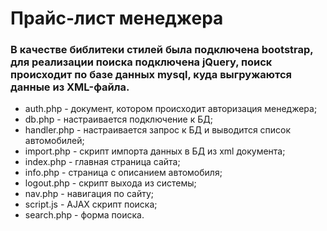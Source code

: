 # Прайс-лист менеджера
###  В качестве библитеки стилей была подключена bootstrap, для реализации поиска подключена jQuery, поиск происходит по базе данных mysql, куда выгружаются данные из XML-файла.
- auth.php - документ, котором происходит авторизация менеджера;
- db.php - настраивается подключение к БД;
- handler.php - настраивается запрос к БД и выводится список автомобилей;
- import.php - скрипт импорта данных в БД из xml документа;
- index.php - главная страница сайта;
- info.php - страница с описанием автомобиля;
- logout.php - скрипт выхода из системы;
- nav.php - навигация по сайту;
- script.js - AJAX скрипт поиска;
- search.php - форма поиска.
